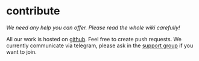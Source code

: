 # contribute

_We need any help you can offer. Please read the whole wiki carefully!_

All our work is hosted on [github](https://github.com/t-e-l).
Feel free to create push requests.
We currently communicate via telegram, please ask in the [support group](https://t.me/termux_expert_launcher) if you want to join.

